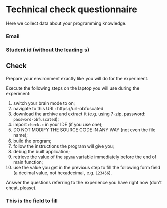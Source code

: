 # Technical check questionnaire

Here we collect data about your programming knowledge.

### Email

### Student id (without the leading s)

## Check

Prepare your environment exactly like you will do for the experiment.

Execute the following steps on the laptop you will use during the experiment:

1. switch your brain mode to on;
2. navigate to this URL: https://url-obfuscated
3. download the archive and extract it (e.g. using 7-zip, password: `password-obfuscated`); 
4. import `check.c` in your IDE (if you use one); 
5. DO NOT MODIFY THE SOURCE CODE IN ANY WAY (not even the file name); 
6. build the program; 
7. follow the instructions the program will give you; 
8. debug the built application; 
9. retrieve the value of the `spyme` variable immediately before the end of main function; 
10. use the value you get in the previous step to fill the following form field (a decimal value, not hexadecimal, e.g. `123456`).

Answer the questions referring to the experience you have right now (don't
cheat, please).

### This is the field to fill
